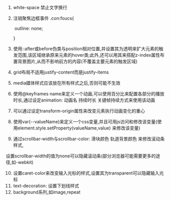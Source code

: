1. white-space 禁止文字换行

2. 注销聚焦边框事件 .con:foucs{

   ​	outline: none;

   }

3. 使用::after或before伪类与position相对位置,并设置其为透明来扩大元素的触发范围,该区域继承原来元素的hover类;此外,还可以用其来搭配z-index属性布置背景图片,从而不影响前方的内容(不覆盖主要元素的触发区域)
4. grid布局不适用justify-content而是justify-items
5. media媒体样式应该放在所有样式之后,否则可能不生效
6. 使用@keyframes name来定义一个动画,可以使用百分比来配置各部分的播放时长,通过设定animation: 动画名 持续时长 关键帧持续方式来使用该动画
7. 可以通过设定transform-origin属性来改变元素执行动画变化的重心
8. 使用var(--valueName)来定义一个css变量,并且可用js访问和修改该变量(使用element.style.setProperty(valueName,value) 来修改该变量)

9. 通过scrollbar-width与scrollbar-color: 滑块颜色 轨道背景颜色 来修改滚动条样式,

​       设置scrollbar-width的值为none可以隐藏滚动条(部分浏览器可能需要更多的途径,如-webkit)

10. 设置caret-color来改变输入光标的样式,设置其为transparent可以隐藏输入光标
11. text-decoration: 设置下划线样式
12. background系列,如image,repeat